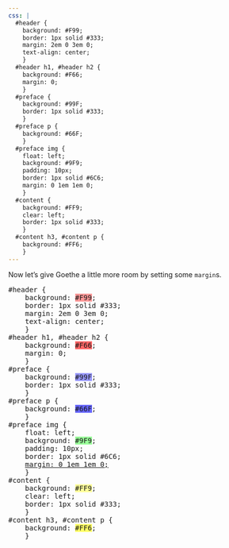 ```yaml
---
css: |
  #header {
    background: #F99;
    border: 1px solid #333;
    margin: 2em 0 3em 0;
    text-align: center;
    }
  #header h1, #header h2 {
    background: #F66;
    margin: 0;
    }
  #preface {
    background: #99F;
    border: 1px solid #333;
    }
  #preface p {
    background: #66F;
    }
  #preface img {
    float: left;
    background: #9F9;
    padding: 10px;
    border: 1px solid #6C6;
    margin: 0 1em 1em 0;
    }
  #content {
    background: #FF9;
    clear: left;
    border: 1px solid #333;
    }
  #content h3, #content p {
    background: #FF6;
    }
---
```

<p>Now let&rsquo;s give Goethe a little more room by setting some <code>margin</code>s.</p>
<pre>
#header {
	background: <span style="background: #F99;">#F99</span>;
	border: 1px solid #333;
	margin: 2em 0 3em 0;
	text-align: center;
	}
#header h1, #header h2 {
	background: <span style="background: #F66;">#F66</span>;
	margin: 0;
	}
#preface {
	background: <span style="background: #99F;">#99F</span>;
	border: 1px solid #333;
	}
#preface p {
	background: <span style="background: #66F;">#66F</span>;
	}
#preface img {
	float: left;
	background: <span style="background: #9F9;">#9F9</span>;
	padding: 10px;
	border: 1px solid #6C6;
	<ins>margin: 0 1em 1em 0;</ins>
	}
#content {
	background: <span style="background: #FF9;">#FF9</span>;
	clear: left;
	border: 1px solid #333;
	}
#content h3, #content p {
	background: <span style="background: #FF6;">#FF6</span>;
	}
</pre>
